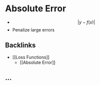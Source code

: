 # Absolute Error
- $$\lvert y-f(x)\rvert$$
- Penalize large errors

## Backlinks
* [[Loss Functions]]
	* [[Absolute Error]]

## …